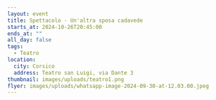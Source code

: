 ```yaml
---
layout: event
title: Spettacolo - Un'altra sposa cadavede
starts_at: 2024-10-26T20:45:00
ends_at: ""
all_day: false
tags:
  - Teatro
location:
  city: Corsico
  address: Teatro san Luigi, via Dante 3
thumbnail: images/uploads/teatro1.png
flyer: images/uploads/whatsapp-image-2024-09-30-at-12.03.00.jpeg
---
```

